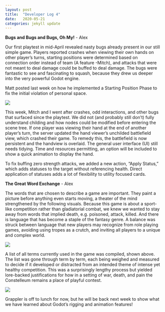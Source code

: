 ```yaml
---
layout: post
title:  "Developer Log 4"
date:   2020-05-21
categories: jekyll update
---
```


**Bugs and Bugs and Bugs, Oh My!** - Alex

Our first playtest in mid-April revealed nasty bugs already present in our still simple game. Players reported crashes when viewing their own hands on other player’s turns, starting positions were determined based on connection order instead of team (A feature -Mitch), and attacks that were not meant to deal damage could be buffed to deal damage. The bugs were fantastic to see and fascinating to squash, because they drew us deeper into the very powerful Godot engine.

Matt posted last week on how he implemented a Starting Position Phase to fix the initial violation of personal space.

![](https://cdn.discordapp.com/attachments/575192288951533571/711812751218966569/fancy_meeting.png)

This week, Mitch and I went after crashes, odd interactions, and other bugs that surfaced since the playtest. We did not (and probably still don’t) fully understand childing and how nodes could be modified before entering the scene tree. If one player was viewing their hand at the end of another player’s turn, the server updated the hand viewer’s unchilded battlefield view, which crashed their game. To remedy this, the battlefield is now persistent and the handview is overlaid. The general user interface (UI) still needs tidying. Time and resources permitting, an option will be included to show a quick animation to display the hand.

To fix buffing zero strength attacks, we added a new action, “Apply Status,” which adds statuses to the target without referencing health. Direct application of statuses adds a lot of flexibility to utility focused cards.

**The Great Word Exchange** - Alex

The words that are chosen to describe a game are important. They paint a picture before anything even starts moving, a theater of the mind strengthened by the following visuals. Because this game is about a sport-like competition rather than gladiatorial combat, we knew we wanted to stay away from words that implied death, e.g. poisoned, attack, killed. And there is language that has become a staple of the fantasy genre. A balance was struck between language that new players may recognize from role playing games, avoiding using tropes as a crutch, and inviting all players to a unique and complex world.

![](https://cdn.discordapp.com/attachments/575192288951533571/711812758802268200/vocab_list.gif)

A list of all terms currently used in the game was compiled, shown above. The list was gone through term by term, each being weighed and measured to decide if it developed or distracted from an intended theme of intense yet healthy competition. This was a surprisingly lengthy process but yielded lore-backed justifications for how in a setting of war, death, and pain the Constelleum remains a place of playful contest.

![](https://cdn.discordapp.com/attachments/575192288951533571/711812755149029456/flow_off_to_lunch.gif)

Grappler is off to lunch for now, but he will be back next week to show what we have learned about Godot’s rigging and animation features!
